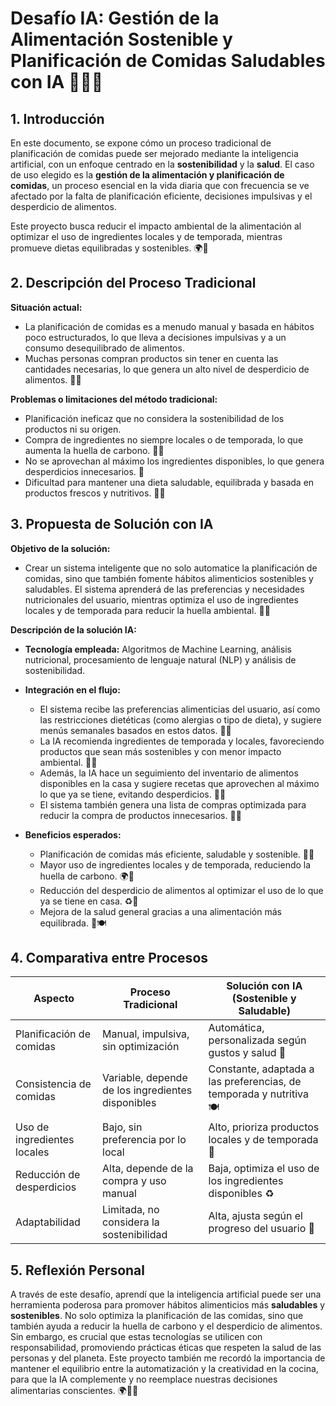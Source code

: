 # Desafío IA: Gestión de la Alimentación Sostenible y Planificación de Comidas Saludables con IA 🥗🌱🍴

## 1. Introducción
En este documento, se expone cómo un proceso tradicional de planificación de comidas puede ser mejorado mediante la inteligencia artificial, con un enfoque centrado en la **sostenibilidad** y la **salud**. El caso de uso elegido es la **gestión de la alimentación y planificación de comidas**, un proceso esencial en la vida diaria que con frecuencia se ve afectado por la falta de planificación eficiente, decisiones impulsivas y el desperdicio de alimentos.

Este proyecto busca reducir el impacto ambiental de la alimentación al optimizar el uso de ingredientes locales y de temporada, mientras promueve dietas equilibradas y sostenibles. 🌍🍅

## 2. Descripción del Proceso Tradicional
**Situación actual:**  
- La planificación de comidas es a menudo manual y basada en hábitos poco estructurados, lo que lleva a decisiones impulsivas y a un consumo desequilibrado de alimentos.
- Muchas personas compran productos sin tener en cuenta las cantidades necesarias, lo que genera un alto nivel de desperdicio de alimentos. 🍞💔
  
**Problemas o limitaciones del método tradicional:**  
- Planificación ineficaz que no considera la sostenibilidad de los productos ni su origen.
- Compra de ingredientes no siempre locales o de temporada, lo que aumenta la huella de carbono. 🌱💨
- No se aprovechan al máximo los ingredientes disponibles, lo que genera desperdicios innecesarios. 🚮
- Dificultad para mantener una dieta saludable, equilibrada y basada en productos frescos y nutritivos. 🥦🥒

## 3. Propuesta de Solución con IA
**Objetivo de la solución:**  
- Crear un sistema inteligente que no solo automatice la planificación de comidas, sino que también fomente hábitos alimenticios sostenibles y saludables. El sistema aprenderá de las preferencias y necesidades nutricionales del usuario, mientras optimiza el uso de ingredientes locales y de temporada para reducir la huella ambiental. 🌿📱

**Descripción de la solución IA:**  
- **Tecnología empleada:** Algoritmos de Machine Learning, análisis nutricional, procesamiento de lenguaje natural (NLP) y análisis de sostenibilidad.
  
- **Integración en el flujo:**
  - El sistema recibe las preferencias alimenticias del usuario, así como las restricciones dietéticas (como alergias o tipo de dieta), y sugiere menús semanales basados en estos datos. 🍴💡
  - La IA recomienda ingredientes de temporada y locales, favoreciendo productos que sean más sostenibles y con menor impacto ambiental. 🌾🍓
  - Además, la IA hace un seguimiento del inventario de alimentos disponibles en la casa y sugiere recetas que aprovechen al máximo lo que ya se tiene, evitando desperdicios. 🛒✅
  - El sistema también genera una lista de compras optimizada para reducir la compra de productos innecesarios. 📝🥑

- **Beneficios esperados:**
  - Planificación de comidas más eficiente, saludable y sostenible. 🌱💚
  - Mayor uso de ingredientes locales y de temporada, reduciendo la huella de carbono. 🌍🍒
  - Reducción del desperdicio de alimentos al optimizar el uso de lo que ya se tiene en casa. ♻️🥕
  - Mejora de la salud general gracias a una alimentación más equilibrada. 🍏🍽️

## 4. Comparativa entre Procesos

| Aspecto                     | Proceso Tradicional                  | Solución con IA (Sostenible y Saludable)       |
|-----------------------------|--------------------------------------|-----------------------------------------------|
| Planificación de comidas    | Manual, impulsiva, sin optimización | Automática, personalizada según gustos y salud 🌿|
| Consistencia de comidas     | Variable, depende de los ingredientes disponibles | Constante, adaptada a las preferencias, de temporada y nutritiva 🍽️|
| Uso de ingredientes locales | Bajo, sin preferencia por lo local  | Alto, prioriza productos locales y de temporada 🌾|
| Reducción de desperdicios   | Alta, depende de la compra y uso manual | Baja, optimiza el uso de los ingredientes disponibles ♻️|
| Adaptabilidad               | Limitada, no considera la sostenibilidad | Alta, ajusta según el progreso del usuario 🍏|

## 5. Reflexión Personal

A través de este desafío, aprendí que la inteligencia artificial puede ser una herramienta poderosa para promover hábitos alimenticios más **saludables** y **sostenibles**. No solo optimiza la planificación de las comidas, sino que también ayuda a reducir la huella de carbono y el desperdicio de alimentos. Sin embargo, es crucial que estas tecnologías se utilicen con responsabilidad, promoviendo prácticas éticas que respeten la salud de las personas y del planeta. Este proyecto también me recordó la importancia de mantener el equilibrio entre la automatización y la creatividad en la cocina, para que la IA complemente y no reemplace nuestras decisiones alimentarias conscientes. 🌍💚🍴



